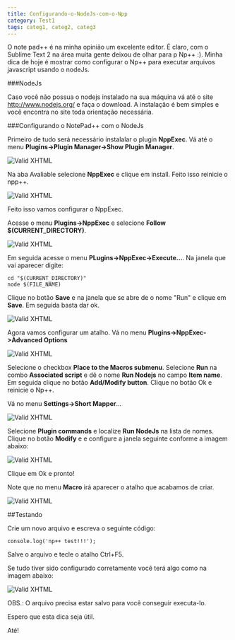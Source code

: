 ```yaml
---
title: Configurando-o-NodeJs-com-o-Npp
category: Test1
tags: categ1, categ2, categ3
---
```


O note pad++ é na minha opinião um excelente editor. É claro, com o Sublime Text 2 na área muita gente deixou de olhar para p Np++ :). Minha dica de hoje é mostrar como configurar o Np++ para executar arquivos javascript usando o nodeJs.

###NodeJs

Caso você não possua o nodejs instalado na sua máquina vá até o site http://www.nodejs.org/ e faça o download. A instalação é bem simples e você encontra no site toda orientação necessária.

###Configurando o NotePad++ com o NodeJs

Primeiro de tudo será necessário instalalar o plugin **NppExec**. Vá até o menu **Plugins->Plugin Manager->Show Plugin Manager**.

![Valid XHTML](/posts/img/npp_node/menu.png)

Na aba Avaliable selecione **NppExec** e clique em install. Feito isso reinicie o npp++.

![Valid XHTML](/posts/img/npp_node/install.png)

Feito isso vamos configurar o NppExec.

Acesse o menu **Plugins->NppExec** e selecione **Follow $(CURRENT_DIRECTORY)**.

![Valid XHTML](/posts/img/npp_node/current_dir.png)

Em seguida acesse o menu **PLugins->NppExec->Execute...**. Na janela que vai aparecer digite:

<pre>
<code>cd "$(CURRENT_DIRECTORY)"
node $(FILE_NAME)</code></pre>

Clique no botão **Save** e na janela que se abre de o nome "Run" e clique em **Save**. Em seguida basta dar ok.

![Valid XHTML](/posts/img/npp_node/execute.png)

Agora vamos configurar um atalho. Vá no menu **Plugins->NppExec->Advanced Options**

![Valid XHTML](/posts/img/npp_node/advanced_options.png)

Selecione o checkbox **Place to the Macros submenu**. Selecione **Run** na combo **Associated script** e dê o nome **Run Nodejs** no campo **Item name**. Em seguida clique no botão **Add/Modify button**. Clique no botão Ok e reinicie o Np++.

Vá no menu **Settings->Short Mapper**...

![Valid XHTML](/posts/img/npp_node/advanced_options2.png)

Selecione **Plugin commands** e localize **Run NodeJs** na lista de nomes. Clique no botão **Modify** e e configure a janela seguinte conforme a imagem abaixo:

![Valid XHTML](/posts/img/npp_node/shortcut.png)

Clique em Ok e pronto!

Note que no menu **Macro** irá aparecer o atalho que acabamos de criar.

![Valid XHTML](/posts/img/npp_node/menu2.png)

##Testando

Crie um novo arquivo e escreva o seguinte código:

<pre>
<code>console.log('np++ test!!!');</code></pre>

Salve o arquivo e tecle o atalho Ctrl+F5.

Se tudo tiver sido configurado corretamente você terá algo como na imagem abaixo:

![Valid XHTML](/posts/img/npp_node/fim.png)

OBS.: O arquivo precisa estar salvo para você conseguir executa-lo.

Espero que esta dica seja útil.

Até!